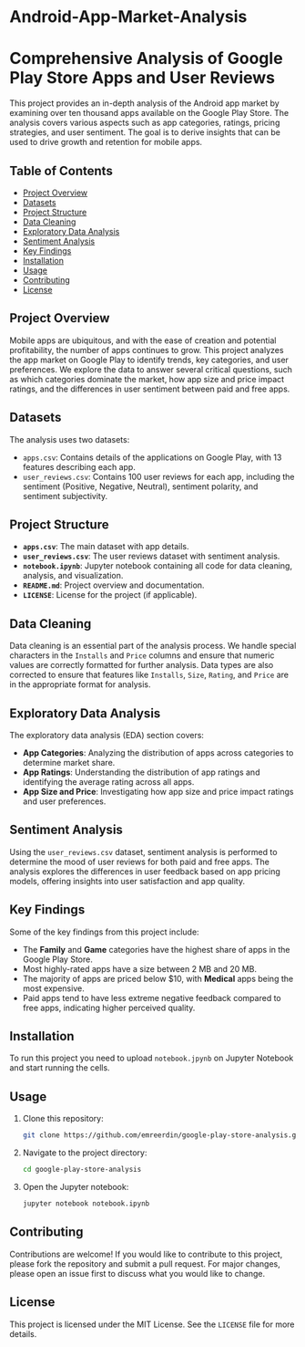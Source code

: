 # Android-App-Market-Analysis
# Comprehensive Analysis of Google Play Store Apps and User Reviews

This project provides an in-depth analysis of the Android app market by examining over ten thousand apps available on the Google Play Store. The analysis covers various aspects such as app categories, ratings, pricing strategies, and user sentiment. The goal is to derive insights that can be used to drive growth and retention for mobile apps.

## Table of Contents
- [Project Overview](#project-overview)
- [Datasets](#datasets)
- [Project Structure](#project-structure)
- [Data Cleaning](#data-cleaning)
- [Exploratory Data Analysis](#exploratory-data-analysis)
- [Sentiment Analysis](#sentiment-analysis)
- [Key Findings](#key-findings)
- [Installation](#installation)
- [Usage](#usage)
- [Contributing](#contributing)
- [License](#license)

## Project Overview

Mobile apps are ubiquitous, and with the ease of creation and potential profitability, the number of apps continues to grow. This project analyzes the app market on Google Play to identify trends, key categories, and user preferences. We explore the data to answer several critical questions, such as which categories dominate the market, how app size and price impact ratings, and the differences in user sentiment between paid and free apps.

## Datasets

The analysis uses two datasets:
- `apps.csv`: Contains details of the applications on Google Play, with 13 features describing each app.
- `user_reviews.csv`: Contains 100 user reviews for each app, including the sentiment (Positive, Negative, Neutral), sentiment polarity, and sentiment subjectivity.

## Project Structure

- **`apps.csv`**: The main dataset with app details.
- **`user_reviews.csv`**: The user reviews dataset with sentiment analysis.
- **`notebook.ipynb`**: Jupyter notebook containing all code for data cleaning, analysis, and visualization.
- **`README.md`**: Project overview and documentation.
- **`LICENSE`**: License for the project (if applicable).

## Data Cleaning

Data cleaning is an essential part of the analysis process. We handle special characters in the `Installs` and `Price` columns and ensure that numeric values are correctly formatted for further analysis. Data types are also corrected to ensure that features like `Installs`, `Size`, `Rating`, and `Price` are in the appropriate format for analysis.

## Exploratory Data Analysis

The exploratory data analysis (EDA) section covers:
- **App Categories**: Analyzing the distribution of apps across categories to determine market share.
- **App Ratings**: Understanding the distribution of app ratings and identifying the average rating across all apps.
- **App Size and Price**: Investigating how app size and price impact ratings and user preferences.

## Sentiment Analysis

Using the `user_reviews.csv` dataset, sentiment analysis is performed to determine the mood of user reviews for both paid and free apps. The analysis explores the differences in user feedback based on app pricing models, offering insights into user satisfaction and app quality.

## Key Findings

Some of the key findings from this project include:
- The **Family** and **Game** categories have the highest share of apps in the Google Play Store.
- Most highly-rated apps have a size between 2 MB and 20 MB.
- The majority of apps are priced below $10, with **Medical** apps being the most expensive.
- Paid apps tend to have less extreme negative feedback compared to free apps, indicating higher perceived quality.

## Installation

To run this project you need to upload ````notebook.jpynb```` on Jupyter Notebook and start running the cells.

## Usage

1. Clone this repository:
    ```bash
    git clone https://github.com/emreerdin/google-play-store-analysis.git
    ```
2. Navigate to the project directory:
    ```bash
    cd google-play-store-analysis
    ```
3. Open the Jupyter notebook:
    ```bash
    jupyter notebook notebook.ipynb
    ```

## Contributing

Contributions are welcome! If you would like to contribute to this project, please fork the repository and submit a pull request. For major changes, please open an issue first to discuss what you would like to change.

## License

This project is licensed under the MIT License. See the `LICENSE` file for more details.
